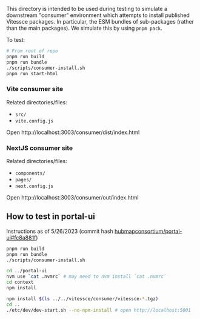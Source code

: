 This directory is intended to be used during testing to simulate a downstream "consumer" environment which attempts to install published Vitessce packages.
In particular, the ESM bundles of sub-packages (rather than the main packages).
We simulate this by using `pnpm pack`.

To test:
```sh
# From root of repo
pnpm run build
pnpm run bundle
./scripts/consumer-install.sh
pnpm run start-html
```

### Vite consumer site

Related directories/files:
- `src/`
- `vite.config.js`

Open http://localhost:3003/consumer/dist/index.html

### NextJS consumer site

Related directories/files:
- `components/`
- `pages/`
- `next.config.js`

Open http://localhost:3003/consumer/out/index.html


## How to test in portal-ui

Instructions as of 5/26/2023 (commit hash [hubmapconsortium/portal-ui#fc8a881f](https://github.com/hubmapconsortium/portal-ui/commit/fc8a881ff6f793b4a0dbbeed60f2186fe9d880c4))

```sh
pnpm run build
pnpm run bundle
./scripts/consumer-install.sh

cd ../portal-ui
nvm use `cat .nvmrc` # may need to nvm install `cat .nvmrc`
cd context
npm install

npm install $(ls ../../vitessce/consumer/vitessce-*.tgz)
cd ..
./etc/dev/dev-start.sh --no-npm-install # open http://localhost:5001
```

